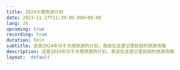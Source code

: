 ```yaml
---
title: 2024大理旅游计划
date: 2023-11-27T11:39:00.000+00:00
lang: zh
upcoming: true
recording: true
duration: 5min
subtitle: 这是2024年对于大理旅游的计划，我会在这里记录目前的旅游攻略
description: 这是2024年对于大理旅游的计划，我会在这里记录目前的旅游攻略
layout: 'default'
---
```


<Title />

> [!TIP]
> 大理旅游计划<Icon class="i-ph-heart-straight-bold text-#F87171 mx-1" />在有风的地方

<BiliBili aid="704606487" />

---

## <Icon class="i-ph-airplane-duotone w-6 h-6" />出行方式

[<Icon class="i-ph-flag-bold" /> 杭州](https://maps.app.goo.gl/f5mVrH8x76dVCgLt8) <Icon class="i-ph-airplane-takeoff-bold" /> [<Icon class="i-ph-flag-fill" />大理](https://maps.app.goo.gl/kmDFe5x8eBExA18s8)

座位：经济舱

飞行时长：3h,50min

非节日价格 <sub>vs</sub> 假期价格 <sup>ps. 仅为单人机票价格参考</sup>：￥ 658 <sub>vs</sub> ￥ 1,800

## <Icon class="i-ph-buildings-duotone w-6 h-6" /> 住宿

| 住宿名称 | 住宿价格 <sup>非节日价格 <sub>vs</sub> 假期价格</sup> | 住宿评分 | 是否包含早餐 |
| --- | --- | --- | --- |
| [大理古城麓椿花园酒店](https://maps.app.goo.gl/mvW8zfhutu32nvXJ9) | ¥ 807 <sub>vs</sub> ¥ xxx+ | `4.7` | 包含 |
| [大理晏清山居精品客栈](https://maps.app.goo.gl/WX8Df6rfzKf6hGep6) | ¥ 469 <sub>vs</sub> ¥ xxx+ | `4.7` | 不包含 |
| [布露舍海景酒店](https://maps.app.goo.gl/pZhaJYSUL6t4jrh76) | ¥ 491 <sub>vs</sub> ¥ xxx+ | `4.6` | 包含 |

## <Icon class="i-ph-bowl-food-bold w-6 h-6" /> 美食

- [黎锅清真火瓢牛肉](https://maps.app.goo.gl/AuwWRGggnvU78ZUJA)
  - [评分： :Start{:value="4.4"}]{style="display:flex;align-items: center;justify-content: flex-start;"}
  - 人均：￥ 78
  - 必点菜单： :Top{value="清汤锅底" rank="2"}， :Top{value="肥牛" rank="9"}， :Top{value="毛肚" rank="8" money="40"}， :Top{value="铜瓢牛肉" rank="1" money="95"}， :Top{value="自制粑粑" rank="10" money="10"}

- [银米](https://surl.amap.com/1WTN25an20Yx)
  - [评分： :Start{:value="4.4"}]{style="display:flex;align-items: center;justify-content: flex-start;"}

## <Icon class="i-ph-game-controller-bold w-6 h-6" /> 旅游景点

- [大理古镇](https://maps.app.goo.gl/gtpvj1MHKUgV4Yyx9)
  - [评分： :Start{:value="4.4"}]{style="display:flex;align-items: center;justify-content: flex-start;"}
  - 人均：¥ 0 <Icon class="i-ph-arrow-up-right-bold" /> 无上限
  - 服饰：可以购买民族服饰和纪念品
  - 特色美食：鲜花饼，霸王茶姬，烤乳扇


---

> [!IMPORTANT]
> Not yet completed...
